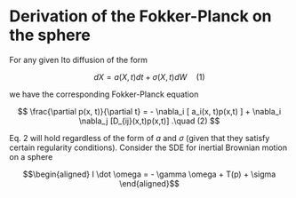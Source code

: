 # Derivation of the Fokker-Planck on the sphere

For any given Ito diffusion of the form

$$
d X = a(X, t) dt + \sigma(X, t) dW \quad (1)
$$

we have the corresponding Fokker-Planck equation

$$
\frac{\partial p(x, t)}{\partial t} = - \nabla_i [ a_i(x, t)p(x,t) ] + \nabla_i \nabla_j [D_{ij}(x,t)p(x,t)] .\quad (2)
$$

Eq. 2 will hold regardless of the form of $a$ and $\sigma$ (given that they satisfy certain regularity conditions). Consider the SDE for inertial Brownian motion on a sphere

$$\begin{aligned}
I \dot \omega = - \gamma \omega + T(p) + \sigma 
\end{aligned}$$
<!--stackedit_data:
eyJoaXN0b3J5IjpbMTM3MzYwNDAzNCwzMjE5MjIyMThdfQ==
-->